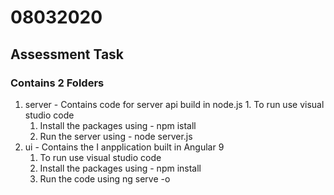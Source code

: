 # 08032020
## Assessment Task

### Contains 2 Folders
 1. server - Contains code for server api build in node.js
  		1. To run use visual studio code
     1. Install the packages using - npm istall
     1. Run the server using - node server.js
 2. ui - Contains the I anpplication built in Angular 9
    1. To run use visual studio code
     1. Install the packages using - npm install
     1. Run the code using ng serve -o
